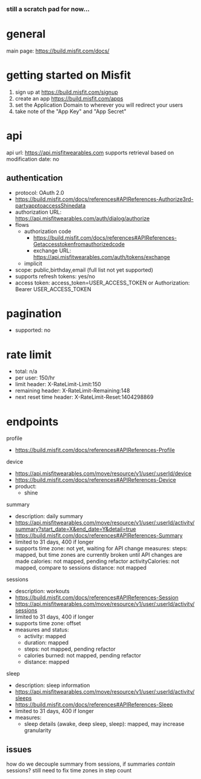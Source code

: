 ### still a scratch pad for now...

# general
main page: https://build.misfit.com/docs/

# getting started on Misfit

1. sign up at https://build.misfit.com/signup
1. create an app https://build.misfit.com/apps
  1. set the Application Domain to wherever you will redirect your users 
  1. take note of the "App Key" and "App Secret" 
 
# api
api url: https://api.misfitwearables.com
supports retrieval based on modification date: no 

## authentication

- protocol: OAuth 2.0
- https://build.misfit.com/docs/references#APIReferences-Authorize3rd-partyapptoaccessShinedata
- authorization URL: https://api.misfitwearables.com/auth/dialog/authorize
- flows 
  - authorization code
    - https://build.misfit.com/docs/references#APIReferences-Getaccesstokenfromauthorizedcode
    - exchange URL: https://api.misfitwearables.com/auth/tokens/exchange
  - implicit
- scope: public,birthday,email (full list not yet supported)
- supports refresh tokens: yes/no
- access token: access_token=USER_ACCESS_TOKEN or Authorization: Bearer USER_ACCESS_TOKEN

# pagination
- supported: no

# rate limit

- total: n/a
- per user: 150/hr
- limit header: X-RateLimit-Limit:150
- remaining header: X-RateLimit-Remaining:148
- next reset time header: X-RateLimit-Reset:1404298869

# endpoints

profile
- https://build.misfit.com/docs/references#APIReferences-Profile

device
- https://api.misfitwearables.com/move/resource/v1/user/:userId/device
- https://build.misfit.com/docs/references#APIReferences-Device
- product:
  -  shine

summary
- description: daily summary
- https://api.misfitwearables.com/move/resource/v1/user/:userId/activity/summary?start_date=X&end_date=Y&detail=true
- https://build.misfit.com/docs/references#APIReferences-Summary
- limited to 31 days, 400 if longer
- supports time zone: not yet, waiting for API change
measures:
    steps: mapped, but time zones are currently broken until API changes are made
    calories: not mapped, pending refactor
    activityCalories: not mapped, compare to sessions
    distance: not mapped

sessions
- description: workouts
- https://build.misfit.com/docs/references#APIReferences-Session
- https://api.misfitwearables.com/move/resource/v1/user/:userId/activity/sessions
- limited to 31 days, 400 if longer
- supports time zone: offset
- measures and status:
  -  activity: mapped
  -  duration: mapped
  -  steps:  not mapped, pending refactor
  -  calories burned: not mapped, pending refactor
  -  distance: mapped
  
sleep
- description: sleep information
- https://api.misfitwearables.com/move/resource/v1/user/:userId/activity/sleeps
- https://build.misfit.com/docs/references#APIReferences-Sleep
- limited to 31 days, 400 if longer
- measures:
  -  sleep details (awake, deep sleep, sleep): mapped, may increase granularity

## issues

how do we decouple summary from sessions, if summaries *contain* sessions?
still need to fix time zones in step count 

